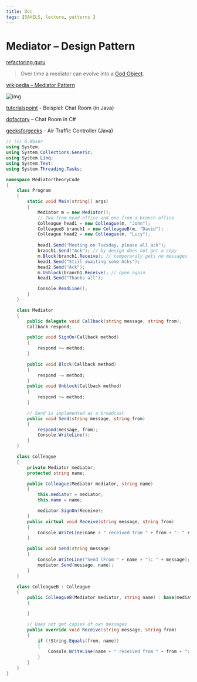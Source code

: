 ```yaml
---
title: Doc
tags: [5AHELS, lecture, patterns ]
---
```


# Mediator – Design Pattern

[refactoring.guru](https://refactoring.guru/design-patterns/mediator)

> Over time a mediator can evolve into a [God Object](https://refactoring.guru/antipatterns/god-object).

[wikipedia – Mediator Pattern](https://en.wikipedia.org/wiki/Mediator_pattern)

![img](fig/W3sDesign_Mediator_Design_Pattern_UML.jpg)

[tutorialspoint](https://www.tutorialspoint.com/design_pattern/mediator_pattern.htm) - Beispiel: Chat Room (in Java)

[dofactory](https://www.dofactory.com/net/mediator-design-pattern) – Chat Room in C#

[geeksforgeeks](https://www.geeksforgeeks.org/mediator-design-pattern/) - Air Traffic Controller (Java)

```csharp
// (c) G.Waser
using System;
using System.Collections.Generic;
using System.Linq;
using System.Text;
using System.Threading.Tasks;

namespace MediatorTheoryCode
{
    class Program
    {
        static void Main(string[] args)
        {
            Mediator m = new Mediator();
            // Two from head office and one from a branch office
            Colleague head1 = new Colleague(m, "John");
            ColleagueB branch1 = new ColleagueB(m, "David");
            Colleague head2 = new Colleague(m, "Lucy");
            
            head1.Send("Meeting on Tuesday, please all ack");
            branch1.Send("Ack"); // by design does not get a copy
            m.Block(branch1.Receive); // temporarily gets no messages
            head1.Send("Still awaiting some Acks");
            head2.Send("Ack");
            m.Unblock(branch1.Receive); // open again
            head1.Send("Thanks all");

            Console.ReadLine();
        }
    }

    class Mediator
    {
        public delegate void Callback(string message, string from);
        Callback respond;

        public void SignOn(Callback method)
        {
            respond += method;
        }

        public void Block(Callback method)
        {
            respond -= method;
        }
        public void Unblock(Callback method)
        {
            respond += method;
        }

        // Send is implemented as a broadcast
        public void Send(string message, string from)
        {
            respond(message, from);
            Console.WriteLine();
        }
    }

    class Colleague
    {
        private Mediator mediator;
        protected string name;

        public Colleague(Mediator mediator, string name)
        {
            this.mediator = mediator;
            this.name = name;

            mediator.SignOn(Receive);
        }
        public virtual void Receive(string message, string from)
        {
            Console.WriteLine(name + " received from " + from + ": " + message);
        }

        public void Send(string message)
        {
            Console.WriteLine("Send (From " + name + "): " + message);
            mediator.Send(message, name);
        }
    }

    class ColleagueB : Colleague
    {
        public ColleagueB(Mediator mediator, string name) : base(mediator, name)
        {

        }

        // Does not get copies of own messages
        public override void Receive(string message, string from)
        {
            if (!String.Equals(from, name))
            {
                Console.WriteLine(name + " received from " + from + ": " + message);
            }
        }
    }
}

```

